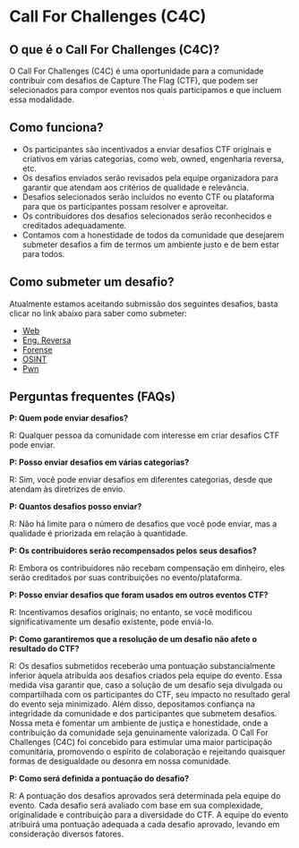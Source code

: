 # Call For Challenges (C4C)

## O que é o Call For Challenges (C4C)?

O Call For Challenges (C4C) é uma oportunidade para a comunidade contribuir com desafios de Capture The Flag (CTF), que podem ser selecionados para compor eventos nos quais participamos e que incluem essa modalidade.

## Como funciona?

- Os participantes são incentivados a enviar desafios CTF originais e criativos em várias categorias, como web, owned, engenharia reversa, etc.
- Os desafios enviados serão revisados pela equipe organizadora para garantir que atendam aos critérios de qualidade e relevância.
- Desafios selecionados serão incluídos no evento CTF ou plataforma para que os participantes possam resolver e aproveitar.
- Os contribuidores dos desafios selecionados serão reconhecidos e creditados adequadamente.
- Contamos com a honestidade de todos da comunidade que desejarem submeter desafios a fim de termos um ambiente justo e de bem estar para todos.

## Como submeter um desafio?

Atualmente estamos aceitando submissão dos seguintes desafios, basta clicar no link abaixo para saber como submeter:

- [Web](./challenges/Web/README.md)
- [Eng. Reversa](./challenges/Eng.%20Reversa/README.md)
- [Forense](./challenges/Forense/README.md)
- [OSINT](./challenges/OSINT/README.md)
- [Pwn](./challenges/Pwn/README.md)


## Perguntas frequentes (FAQs)

**P: Quem pode enviar desafios?**

R: Qualquer pessoa da comunidade com interesse em criar desafios CTF pode enviar.

**P: Posso enviar desafios em várias categorias?**

R: Sim, você pode enviar desafios em diferentes categorias, desde que atendam às diretrizes de envio.

**P: Quantos desafios posso enviar?**

R: Não há limite para o número de desafios que você pode enviar, mas a qualidade é priorizada em relação à quantidade.

**P: Os contribuidores serão recompensados pelos seus desafios?**

R: Embora os contribuidores não recebam compensação em dinheiro, eles serão creditados por suas contribuições no evento/plataforma.

**P: Posso enviar desafios que foram usados em outros eventos CTF?**

R: Incentivamos desafios originais; no entanto, se você modificou significativamente um desafio existente, pode enviá-lo.

**P: Como garantiremos que a resolução de um desafio não afete o resultado do CTF?**

R: Os desafios submetidos receberão uma pontuação substancialmente inferior àquela atribuída aos desafios criados pela equipe do evento. Essa medida visa garantir que, caso a solução de um desafio seja divulgada ou compartilhada com os participantes do CTF, seu impacto no resultado geral do evento seja minimizado. Além disso, depositamos confiança na integridade da comunidade e dos participantes que submetem desafios. Nossa meta é fomentar um ambiente de justiça e honestidade, onde a contribuição da comunidade seja genuinamente valorizada. O Call For Challenges (C4C) foi concebido para estimular uma maior participação comunitária, promovendo o espírito de colaboração e rejeitando quaisquer formas de desigualdade ou desonra em nossa comunidade.

**P: Como será definida a pontuação do desafio?**

R: A pontuação dos desafios aprovados será determinada pela equipe do evento. Cada desafio será avaliado com base em sua complexidade, originalidade e contribuição para a diversidade do CTF. A equipe do evento atribuirá uma pontuação adequada a cada desafio aprovado, levando em consideração diversos fatores.
